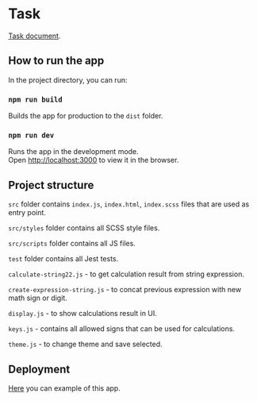 # Task

[Task document](https://drive.google.com/file/d/1QA11JyjkCLalc6BaTKIEAHt81OpOf3rV/view?usp=sharing).

## How to run the app

In the project directory, you can run:

### `npm run build`

Builds the app for production to the `dist` folder.
### `npm run dev`

Runs the app in the development mode.\
Open [http://localhost:3000](http://localhost:3000) to view it in the browser.


## Project structure

`src` folder contains `index.js`, `index.html`, `index.scss` files that are used as entry point.

`src/styles` folder contains all SCSS style files.

`src/scripts` folder contains all JS files.

`test` folder contains all Jest tests.

`calculate-string22.js` - to get calculation result from string expression.
    
`create-expression-string.js` - to concat previous expression with new math sign or digit.

`display.js` - to show calculations result in UI.

`keys.js` - contains all allowed signs that can be used for calculations.

`theme.js` - to change theme and save selected.

## Deployment

[Here](https://innowise-test.vercel.app/) you can example of this app.

